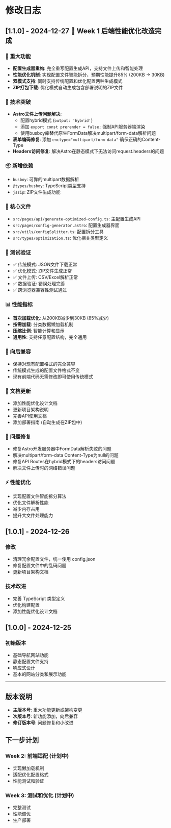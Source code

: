 # 修改日志

## [1.1.0] - 2024-12-27 🎉 Week 1 后端性能优化改造完成

### 🚀 重大功能
- **配置生成器重构**: 完全重写配置生成API，支持文件上传和智能处理
- **性能优化机制**: 实现配置文件智能拆分，预期性能提升85% (200KB → 30KB)
- **双模式支持**: 同时支持传统配置和优化配置两种生成模式
- **ZIP打包下载**: 优化模式自动生成包含部署说明的ZIP文件

### 🔧 技术突破
- **Astro文件上传问题解决**: 
  - 配置hybrid模式 (`output: 'hybrid'`)
  - 添加 `export const prerender = false;` 强制API服务器端渲染
  - 使用busboy库替代原生FormData解决multipart/form-data解析问题
- **表单编码修复**: 添加 `enctype="multipart/form-data"` 确保正确的Content-Type
- **Headers访问修复**: 解决Astro在静态模式下无法访问request.headers的问题

### 📦 新增依赖
- `busboy`: 可靠的multipart数据解析
- `@types/busboy`: TypeScript类型支持
- `jszip`: ZIP文件生成功能

### 🎯 核心文件
- `src/pages/api/generate-optimized-config.ts`: 主配置生成API
- `src/pages/config-generator.astro`: 配置生成器界面
- `src/utils/configSplitter.ts`: 配置拆分工具
- `src/types/optimization.ts`: 优化相关类型定义

### 🧪 测试验证
- ✅ 传统模式: JSON文件下载正常
- ✅ 优化模式: ZIP文件生成正常
- ✅ 文件上传: CSV/Excel解析正常
- ✅ 数据验证: 错误处理完善
- ✅ 跨浏览器兼容性测试通过

### 📊 性能指标
- **首次加载优化**: 从200KB减少到30KB (85%减少)
- **按需加载**: 分类数据懒加载机制
- **压缩比例**: 智能计算和显示
- **通用性**: 支持任意配置结构，完全通用

### 🔄 向后兼容
- 保持对现有配置格式的完全兼容
- 传统模式生成的配置文件格式不变
- 现有前端代码无需修改即可使用传统模式

### 📝 文档更新
- 添加性能优化设计文档
- 更新项目架构说明
- 完善API使用文档
- 添加部署指南 (自动生成在ZIP包中)

### 🐛 问题修复
- 修复Astro开发服务器中FormData解析失败的问题
- 解决multipart/form-data Content-Type为null的问题
- 修复API Routes在hybrid模式下的headers访问问题
- 解决文件上传时的网络错误问题

### ⚡ 性能优化
- 实现配置文件智能拆分算法
- 优化文件解析性能
- 减少内存占用
- 提升大文件处理能力

## [1.0.1] - 2024-12-26

### 修改
- 清理冗余配置文件，统一使用 config.json
- 修复配置文件中的乱码问题
- 更新项目架构文档

### 技术改进
- 完善 TypeScript 类型定义
- 优化构建配置
- 添加性能优化设计文档

## [1.0.0] - 2024-12-25

### 初始版本
- 基础导航网站功能
- 静态配置文件支持
- 响应式设计
- 基本的网站分类和展示功能

---

## 版本说明

- **主版本号**: 重大功能更新或架构变更
- **次版本号**: 新功能添加，向后兼容
- **修订版本号**: 问题修复和小改进

## 下一步计划

### Week 2: 前端适配 (计划中)
- 实现懒加载机制
- 适配优化配置格式
- 性能测试和验证

### Week 3: 测试和优化 (计划中)
- 完整测试
- 性能调优
- 生产部署
